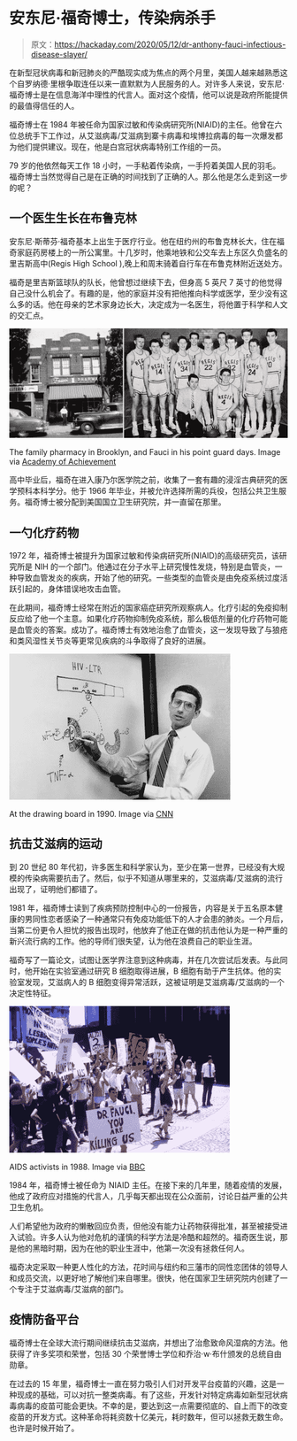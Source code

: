 # 安东尼·福奇博士，传染病杀手

> 原文：<https://hackaday.com/2020/05/12/dr-anthony-fauci-infectious-disease-slayer/>

在新型冠状病毒和新冠肺炎的严酷现实成为焦点的两个月里，美国人越来越熟悉这个自罗纳德·里根争取连任以来一直默默为人民服务的人。对许多人来说，安东尼·福奇博士是在信息海洋中理性的代言人。面对这个疫情，他可以说是政府所能提供的最值得信任的人。

福奇博士在 1984 年被任命为国家过敏和传染病研究所(NIAID)的主任。他曾在六位总统手下工作过，从艾滋病毒/艾滋病到寨卡病毒和埃博拉病毒的每一次爆发都为他们提供建议。现在，他是白宫冠状病毒特别工作组的一员。

79 岁的他依然每天工作 18 小时，一手粘着传染病，一手捋着美国人民的羽毛。福奇博士当然觉得自己是在正确的时间找到了正确的人。那么他是怎么走到这一步的呢？

## 一个医生生长在布鲁克林

安东尼·斯蒂芬·福奇基本上出生于医疗行业。他在纽约州的布鲁克林长大，住在福奇家庭药房楼上的一所公寓里。十几岁时，他乘地铁和公交车去上东区久负盛名的里吉斯高中(Regis High School ),晚上和周末骑着自行车在布鲁克林附近送处方。

福奇是里吉斯篮球队的队长，他曾想过继续下去，但身高 5 英尺 7 英寸的他觉得自己没什么机会了。有趣的是，他的家庭并没有把他推向科学或医学，至少没有这么多的话。他在母亲的艺术家身边长大，决定成为一名医生，将他置于科学和人文的交汇点。

[![](img/97f0d410f6a4a23ccf1c8975c46a1cb5.png)](https://hackaday.com/wp-content/uploads/2020/05/pharmacy-regis-basketball.jpg)

The family pharmacy in Brooklyn, and Fauci in his point guard days. Image via [Academy of Achievement](https://achievement.org/achiever/anthony-s-fauci-m-d/)

高中毕业后，福奇在进入康乃尔医学院之前，收集了一套有趣的浸淫古典研究的医学预科本科学分。他于 1966 年毕业，并被允许选择所需的兵役，包括公共卫生服务。福奇博士被分配到美国国立卫生研究院，并一直留在那里。

## 一勺化疗药物

1972 年，福奇博士被提升为国家过敏和传染病研究所(NIAID)的高级研究员，该研究所是 NIH 的一个部门。他通过在分子水平上研究慢性发烧，特别是血管炎，一种导致血管发炎的疾病，开始了他的研究。一些类型的血管炎是由免疫系统过度活跃引起的，身体错误地攻击血管。

在此期间，福奇博士经常在附近的国家癌症研究所观察病人。化疗引起的免疫抑制反应给了他一个主意。如果化疗药物抑制免疫系统，那么极低剂量的化疗药物可能是血管炎的答案。成功了。福奇博士有效地治愈了血管炎，这一发现导致了与狼疮和类风湿性关节炎等更常见疾病的斗争取得了良好的进展。

[![](img/03df0d7ae064c30cd9714a3430a2c313.png)](https://hackaday.com/wp-content/uploads/2020/05/HIV-drawing-board.jpg)

At the drawing board in 1990\. Image via [CNN](https://www.cnn.com/2020/04/02/health/gallery/anthony-fauci/index.html)

## 抗击艾滋病的运动

到 20 世纪 80 年代初，许多医生和科学家认为，至少在第一世界，已经没有大规模的传染病需要抗击了。然后，似乎不知道从哪里来的，艾滋病毒/艾滋病的流行出现了，证明他们都错了。

1981 年，福奇博士读到了疾病预防控制中心的一份报告，内容是关于五名原本健康的男同性恋者感染了一种通常只有免疫功能低下的人才会患的肺炎。一个月后，当第二份更令人担忧的报告出现时，他放弃了他正在做的抗击他认为是一种严重的新兴流行病的工作。他的导师们很失望，认为他在浪费自己的职业生涯。

福奇写了一篇论文，试图让医学界注意到这种病毒，并在几次尝试后发表。与此同时，他开始在实验室通过研究 B 细胞取得进展，B 细胞有助于产生抗体。他的实验室发现，艾滋病人的 B 细胞变得异常活跃，这被证明是艾滋病毒/艾滋病的一个决定性特征。

[![](img/4c2977172c25e328994a21719132ed71.png)](https://hackaday.com/wp-content/uploads/2020/05/activists.png)

AIDS activists in 1988\. Image via [BBC](https://www.bbc.com/news/world-us-canada-52027201)

1984 年，福奇博士被任命为 NIAID 主任。在接下来的几年里，随着疫情的发展，他成了政府应对措施的代言人，几乎每天都出现在公众面前，讨论日益严重的公共卫生危机。

人们希望他为政府的懒散回应负责，但他没有能力让药物获得批准，甚至被接受进入试验。许多人认为他对危机的谨慎的科学方法是冷酷和超然的。福奇医生说，那是他的黑暗时期，因为在他的职业生涯中，他第一次没有拯救任何人。

福奇决定采取一种更人性化的方法，花时间与纽约和三藩市的同性恋团体的领导人和成员交流，以更好地了解他们来自哪里。很快，他在国家卫生研究院内创建了一个专注于艾滋病毒/艾滋病的部门。

## 疫情防备平台

福奇博士在全球大流行期间继续抗击艾滋病，并想出了治愈致命风湿病的方法。他获得了许多奖项和荣誉，包括 30 个荣誉博士学位和乔治·w·布什颁发的总统自由勋章。

在过去的 15 年里，福奇博士一直在努力吸引人们对开发平台疫苗的兴趣，这是一种现成的基础，可以对抗一整类病毒。有了这些，开发针对特定病毒如新型冠状病毒病毒的疫苗可能会更快。不幸的是，要达到这一点需要彻底的、自上而下的改变疫苗的开发方式。这种革命将耗资数十亿美元，耗时数年，但可以拯救无数生命。也许是时候开始了。
